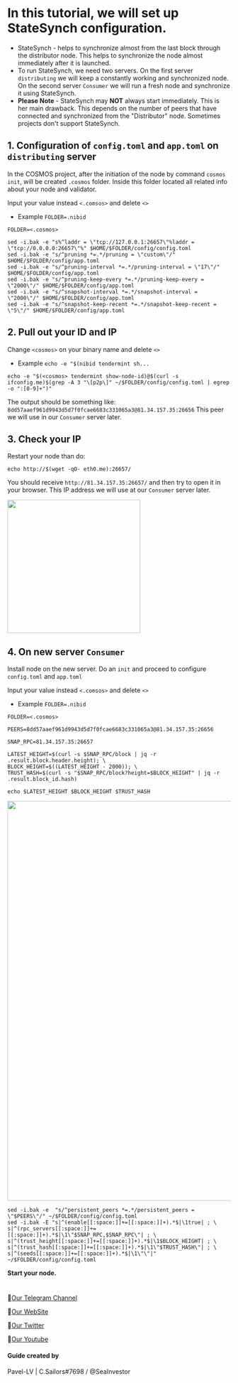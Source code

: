 # In this tutorial, we will set up StateSynch configuration.
- StateSynch - helps to synchronize almost from the last block through the distributor node. This helps to synchronize the node almost immediately after it is launched.
- To run StateSynch, we need two servers. On the first server `distributing` we will keep a constantly working and synchronized node. On the second server `Consumer` we will run a fresh node and synchronize it using StateSynch.
- **Please Note** - StateSynch may **NOT** always start immediately. This is her main drawback. This depends on the number of peers that have connected and synchronized from the "Distributor" node. Sometimes projects don't support StateSynch.

## 1. Configuration of `config.toml` and `app.toml` on `distributing` server
In the СOSMOS project, after the initiation of the node by command `cosmos init`, will be created `.cosmos` folder. Inside this folder located all related info about your node and validator.

Input your value instead `<.comsos>` and delete `<>`
- Example `FOLDER=.nibid`
```
FOLDER=<.cosmos>
```
```
sed -i.bak -e "s%^laddr = \"tcp://127.0.0.1:26657\"%laddr = \"tcp://0.0.0.0:26657\"%" $HOME/$FOLDER/config/config.toml
sed -i.bak -e "s/^pruning *=.*/pruning = \"custom\"/" $HOME/$FOLDER/config/app.toml
sed -i.bak -e "s/^pruning-interval *=.*/pruning-interval = \"17\"/" $HOME/$FOLDER/config/app.toml
sed -i.bak -e "s/^pruning-keep-every *=.*/pruning-keep-every = \"2000\"/" $HOME/$FOLDER/config/app.toml
sed -i.bak -e "s/^snapshot-interval *=.*/snapshot-interval = \"2000\"/" $HOME/$FOLDER/config/app.toml
sed -i.bak -e "s/^snapshot-keep-recent *=.*/snapshot-keep-recent = \"5\"/" $HOME/$FOLDER/config/app.toml
```

## 2. Pull out your ID and IP
Change `<cosmos>` on your binary name and delete `<>`
- Example `echo -e "$(nibid tendermint sh...`
```
echo -e "$(<cosmos> tendermint show-node-id)@$(curl -s ifconfig.me)$(grep -A 3 "\[p2p\]" ~/$FOLDER/config/config.toml | egrep -o ":[0-9]+")"
```
The output should be something like:
`8dd57aaef961d9943d5d7f0fcae6683c331065a3@81.34.157.35:26656` This peer we will use in our `Consumer` server later.

## 3. Check your IP

Restart your node than do:
```
echo http://$(wget -qO- eth0.me):26657/
```
You should receive `http://81.34.157.35:26657/` and then try to open it in your browser. This IP address we will use at our `Consumer` server later.

<p align="left">
 <img src="https://i.postimg.cc/6qPvHs75/Untitled.jpg.jpg"width="300"/></a>
</p>

## 4. On new server `Consumer`
Install node on the new server. Do an `init` and proceed to configure `config.toml` and `app.toml`

Input your value instead `<.comsos>` and delete `<>`
- Example `FOLDER=.nibid`
```
FOLDER=<.cosmos>
```
```
PEERS=8dd57aaef961d9943d5d7f0fcae6683c331065a3@81.34.157.35:26656
```
```
SNAP_RPC=81.34.157.35:26657
```
```
LATEST_HEIGHT=$(curl -s $SNAP_RPC/block | jq -r .result.block.header.height); \
BLOCK_HEIGHT=$((LATEST_HEIGHT - 2000)); \
TRUST_HASH=$(curl -s "$SNAP_RPC/block?height=$BLOCK_HEIGHT" | jq -r .result.block_id.hash)
```
```
echo $LATEST_HEIGHT $BLOCK_HEIGHT $TRUST_HASH
```

<p align="center">
 <img src="https://i.postimg.cc/X7F3GVRk/Untitled.jpg"width="900"/></a>
</p>

```
sed -i.bak -e  "s/^persistent_peers *=.*/persistent_peers = \"$PEERS\"/" ~/$FOLDER/config/config.toml
sed -i.bak -E "s|^(enable[[:space:]]+=[[:space:]]+).*$|\1true| ; \
s|^(rpc_servers[[:space:]]+=[[:space:]]+).*$|\1\"$SNAP_RPC,$SNAP_RPC\"| ; \
s|^(trust_height[[:space:]]+=[[:space:]]+).*$|\1$BLOCK_HEIGHT| ; \
s|^(trust_hash[[:space:]]+=[[:space:]]+).*$|\1\"$TRUST_HASH\"| ; \
s|^(seeds[[:space:]]+=[[:space:]]+).*$|\1\"\"|" ~/$FOLDER/config/config.toml
```
**Start your node.**

#

🔰[Our Telegram Channel](https://t.me/CryptoSailorsAnn)

🔰[Our WebSite](cryptosailors.tech)

🔰[Our Twitter](https://twitter.com/Crypto_Sailors)

🔰[Our Youtube](https://www.youtube.com/@CryptoSailors)

#### Guide created by 
Pavel-LV | C.Sailors#7698 / @SeaInvestor
